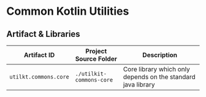 # Common Kotlin Utilities

## Artifact & Libraries

| Artifact ID           | Project Source Folder    | Description                                                  |
|-----------------------|--------------------------|--------------------------------------------------------------|
| `utilkt.commons.core` | `./utilkit-commons-core` | Core library which only depends on the standard java library |

